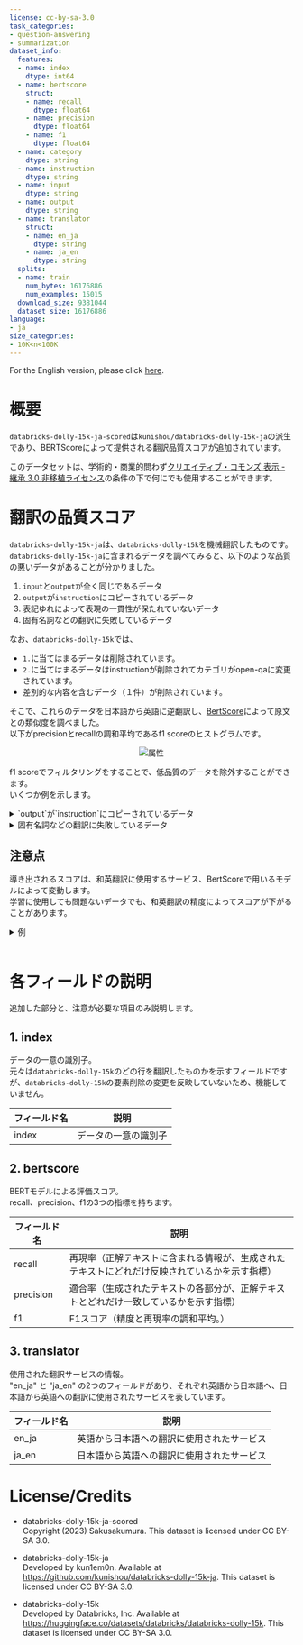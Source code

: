 ```yaml
---
license: cc-by-sa-3.0
task_categories:
- question-answering
- summarization
dataset_info:
  features:
  - name: index
    dtype: int64
  - name: bertscore
    struct:
    - name: recall
      dtype: float64
    - name: precision
      dtype: float64
    - name: f1
      dtype: float64
  - name: category
    dtype: string
  - name: instruction
    dtype: string
  - name: input
    dtype: string
  - name: output
    dtype: string
  - name: translator
    struct:
    - name: en_ja
      dtype: string
    - name: ja_en
      dtype: string
  splits:
  - name: train
    num_bytes: 16176886
    num_examples: 15015
  download_size: 9381044
  dataset_size: 16176886
language:
- ja
size_categories:
- 10K<n<100K
---
```

For the English version, please click [here](README_en.md).

# 概要

`databricks-dolly-15k-ja-scored`は`kunishou/databricks-dolly-15k-ja`の派生であり、BERTScoreによって提供される翻訳品質スコアが追加されています。

このデータセットは、学術的・商業的問わず[クリエイティブ・コモンズ 表示 - 継承 3.0 非移植ライセンス](https://creativecommons.org/licenses/by-sa/3.0/deed.ja)の条件の下で何にでも使用することができます。

# 翻訳の品質スコア

`databricks-dolly-15k-ja`は、`databricks-dolly-15k`を機械翻訳したものです。  
`databricks-dolly-15k-ja`に含まれるデータを調べてみると、以下のような品質の悪いデータがあることが分かりました。  

1. `input`と`output`が全く同じであるデータ
2. `output`が`instruction`にコピーされているデータ
3. 表記ゆれによって表現の一貫性が保たれていないデータ
4. 固有名詞などの翻訳に失敗しているデータ

なお、`databricks-dolly-15k`では、
- `1.`に当てはまるデータは削除されています。  
- `2.`に当てはまるデータはinstructionが削除されてカテゴリがopen-qaに変更されています。  
- 差別的な内容を含むデータ（１件）が削除されています。

そこで、これらのデータを日本語から英語に逆翻訳し、[BertScore](https://arxiv.org/abs/1904.09675)によって原文との類似度を調べました。  
以下がprecisionとrecallの調和平均であるf1 scoreのヒストグラムです。
<div align="center">
  <img src="images/f1-score-full.png" alt="属性" title="タイトル">
</div>   

f1 scoreでフィルタリングをすることで、低品質のデータを除外することができます。  
いくつか例を示します。  

<details>
<summary>`output`が`instruction`にコピーされているデータ</summary>

|index|f1 score|
|---|---|
|1151|0.599859416|

### candidate（`databricks-dolly-15k-ja`のデータを逆翻訳したもの）

|instruction|input|output|
|--|--|--|
|Linda Hargreaves is a British actress who has appeared on both stage and screen, making her television debut on the BBC soap opera "Doctors," and has since returned to the soap in three different roles, most recently as a regular on Constance Buchanan. She has also appeared in various television series, including "Containment" and "Call the Midwife."|About Linda Hargreaves|Linda Hargreaves is a British actress who has appeared on both stage and screen, making her television debut on the BBC soap opera "Doctors," and has since returned to the soap in three different roles, most recently as a regular on Constance Buchanan. She has also appeared in various television series, including "Containment" and "Call the Midwife."|

### reference（`databricks-dolly-15k`）

|instruction|input|output|
|--|--|--|
|(empty)|Who is Linda Hargreaves|Linda Hargreaves is a British actress who has appeared on both stage and screen. She made her television debut in the BBC soap opera Doctors and has since returned to the soap on three separate occasions in different roles, most recently in the recurring role of Constance Buchanan. She has also appeared in various television series including Containment and Call the Midwife.|

json
```json
{
    "index": "1151",
    "instruction": "リンダ・ハーグリーヴスとは",
    "input": "リンダ・ハーグリーヴスはイギリスの女優で、舞台とスクリーンの両方に出演している。BBCのソープオペラ「ドクターズ」でテレビデビューし、その後、3度にわたって異なる役柄でソープに復帰し、最近ではコンスタンス・ブキャナンのレギュラー役を演じている。また、「Containment」や「Call the Midwife」など、さまざまなテレビシリーズにも出演している。",
    "output": "リンダ・ハーグリーヴスはイギリスの女優で、舞台とスクリーンの両方に出演している。BBCのソープオペラ「ドクターズ」でテレビデビューし、その後、3度にわたって異なる役柄でソープに復帰し、最近ではコンスタンス・ブキャナンのレギュラー役を演じている。また、「Containment」や「Call the Midwife」など、さまざまなテレビシリーズにも出演している。",
    "category": "summarization"
}
```

</details>

<details>
<summary>固有名詞などの翻訳に失敗しているデータ</summary>

|index|f1 score|
|---|---|
|1157|0.580275774|

### candidate（`databricks-dolly-15k-ja`のデータを逆翻訳したもの）

|instruction|input|output|
|--|--|--|
|(empty)|Which type of fish? Mutsugoro and Afro|mullet (hairstyle)|

### reference（`databricks-dolly-15k`）

|instruction|input|output|
|--|--|--|
|(empty)|Which is a species of fish? Mullet or Afro|Mullet|

source:

```json
{
    "index": "1157",
    "instruction": "魚の種類はどれ？ムツゴロウとアフロ",
    "input": "",
    "output": "マレット",
    "category": "classification"
}
```

</details>

## 注意点

導き出されるスコアは、和英翻訳に使用するサービス、BertScoreで用いるモデルによって変動します。  
学習に使用しても問題ないデータでも、和英翻訳の精度によってスコアが下がることがあります。

<details>
<summary>例</summary>

|index|f1 score|
|---|---|
|565|0.799999774|

### candidate（`databricks-dolly-15k-ja`のデータを逆翻訳したもの）

|instruction|input|output|
|--|--|--|
|(empty)|At the 64th Grammy Awards, the winner of the Best Album of the Year award was|John Baptiste Wins Best Album of the Year at the 64th Annual Grammy Awards|

### reference（`databricks-dolly-15k`）

|instruction|input|output|
|--|--|--|
|(empty)|In 64th Annual Grammy Awards, best album of the year award was given to|Jon Batiste was awarded the best album of the year in 64th Annual Grammy Awards"	|

source:

```json
{
    "index": "1157",
    "instruction": "魚の種類はどれ？ムツゴロウとアフロ",
    "input": "",
    "output": "マレット",
    "category": "classification"
}
```

source:
```json
{
    "index": "565",
    "instruction": "第64回グラミー賞で、年間最優秀アルバム賞を受賞したのは",
    "input": "",
    "output": "ジョン・バティスト、第64回グラミー賞で年間最優秀アルバム賞を受賞",
    "category": "open_qa"
}
```

</details>
<br>

# 各フィールドの説明

追加した部分と、注意が必要な項目のみ説明します。

## 1. index

データの一意の識別子。  
元々は`databricks-dolly-15k`のどの行を翻訳したものかを示すフィールドですが、`databricks-dolly-15k`の要素削除の変更を反映していないため、機能していません。

| フィールド名 | 説明 |
|---------|-------|
| index   | データの一意の識別子 |

## 2. bertscore

BERTモデルによる評価スコア。   
recall、precision、f1の3つの指標を持ちます。

| フィールド名 | 説明 |
|---------|-------|
| recall  | 再現率（正解テキストに含まれる情報が、生成されたテキストにどれだけ反映されているかを示す指標） |
| precision | 適合率（生成されたテキストの各部分が、正解テキストとどれだけ一致しているかを示す指標） |
| f1      | F1スコア（精度と再現率の調和平均。） |

## 3. translator

使用された翻訳サービスの情報。  
"en_ja" と "ja_en" の2つのフィールドがあり、それぞれ英語から日本語へ、日本語から英語への翻訳に使用されたサービスを表しています。

| フィールド名 | 説明 |
|---------|-------|
| en_ja   | 英語から日本語への翻訳に使用されたサービス |
| ja_en   | 日本語から英語への翻訳に使用されたサービス |

# License/Credits

- databricks-dolly-15k-ja-scored  
Copyright (2023) Sakusakumura. This dataset is licensed under CC BY-SA 3.0.

- databricks-dolly-15k-ja  
Developed by kun1em0n. Available at https://github.com/kunishou/databricks-dolly-15k-ja. This dataset is licensed under CC BY-SA 3.0.

- databricks-dolly-15k  
Developed by Databricks, Inc. Available at https://huggingface.co/datasets/databricks/databricks-dolly-15k. This dataset is licensed under CC BY-SA 3.0.